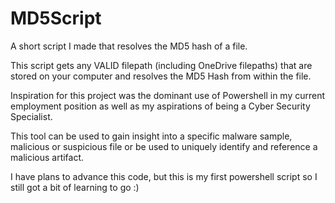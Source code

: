 # MD5Script
A short script I made that resolves the MD5 hash of a file.

This script gets any VALID filepath (including OneDrive filepaths) that are stored on your computer and resolves the MD5 Hash from within the file.

Inspiration for this project was the dominant use of Powershell in my current employment position as well as my aspirations of being a Cyber Security Specialist.

This tool can be used to gain insight into a specific malware sample, malicious or suspicious file or be used to uniquely identify and reference a malicious artifact.

I have plans to advance this code, but this is my first powershell script so I still got a bit of learning to go :)
